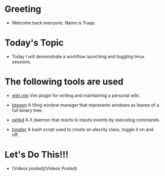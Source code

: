 # Greeting
  - Welcome back everyone.  Name is Traap.

# Today's Topic
  - Today I will demonstrate a workflow launching and toggling tmux sessions.

# The following tools are used
  - [wiki.vim](https://github.com/lervag/wiki.vim)
    Vim plugin for writing and maintaining a personal wiki.

  - [bspwm](https://github.com/baskerville/bspwm)
    A tiling window manager that represents windows as leaves of a full binary
    tree.

  - [sxhkd](https://github.com/baskerville/sxhkd)
    A X daemon that reacts to inputs invents by executing commands.

  - [toggler](https://github.com/Traap/dotfiles/blob/master/bash/bin/toggler)
    A bash script used to create an alacrity class, toggle it on and off.


# Let's Do This!!!
  - [Videos posted](Videos Posted)

